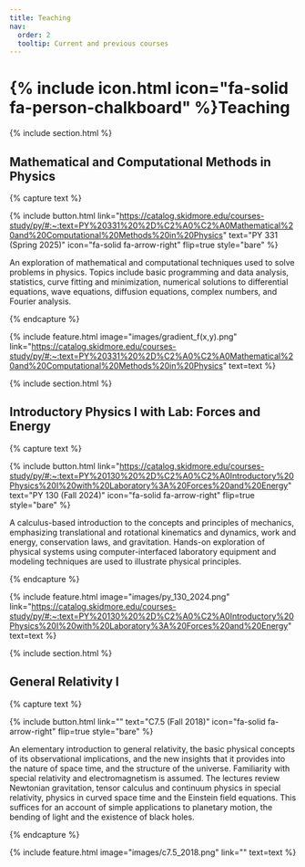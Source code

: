 ```yaml
---
title: Teaching
nav:
  order: 2
  tooltip: Current and previous courses
---
```


# {% include icon.html icon="fa-solid fa-person-chalkboard" %}Teaching

{% include section.html %}

## Mathematical and Computational Methods in Physics

{% capture text %}

{%
  include button.html
  link="https://catalog.skidmore.edu/courses-study/py/#:~:text=PY%20331%20%2D%C2%A0%C2%A0Mathematical%20and%20Computational%20Methods%20in%20Physics"
  text="PY 331 (Spring 2025)"
  icon="fa-solid fa-arrow-right"
  flip=true
  style="bare"
%}

An exploration of mathematical and computational techniques used to solve problems in physics. Topics include basic programming and data analysis, statistics, curve fitting and minimization, numerical solutions to differential equations, wave equations, diffusion equations, complex numbers, and Fourier analysis.

{% endcapture %}

{%
  include feature.html
  image="images/gradient_f(x,y).png"
  link="https://catalog.skidmore.edu/courses-study/py/#:~:text=PY%20331%20%2D%C2%A0%C2%A0Mathematical%20and%20Computational%20Methods%20in%20Physics"
  text=text
%}

{% include section.html %}

## Introductory Physics I with Lab: Forces and Energy

{% capture text %}

{%
  include button.html
  link="https://catalog.skidmore.edu/courses-study/py/#:~:text=PY%20130%20%2D%C2%A0%C2%A0Introductory%20Physics%20I%20with%20Laboratory%3A%20Forces%20and%20Energy"
  text="PY 130 (Fall 2024)"
  icon="fa-solid fa-arrow-right"
  flip=true
  style="bare"
%}

A calculus-based introduction to the concepts and principles of mechanics, emphasizing translational and rotational kinematics and dynamics, work and energy, conservation laws, and gravitation. Hands-on exploration of physical systems using computer-interfaced laboratory equipment and modeling techniques are used to illustrate physical principles.

{% endcapture %}

{%
  include feature.html
  image="images/py_130_2024.png"
  link="https://catalog.skidmore.edu/courses-study/py/#:~:text=PY%20130%20%2D%C2%A0%C2%A0Introductory%20Physics%20I%20with%20Laboratory%3A%20Forces%20and%20Energy"
  text=text
%}


{% include section.html %}

## General Relativity I

{% capture text %}

{%
  include button.html
  link=""
  text="C7.5 (Fall 2018)"
  icon="fa-solid fa-arrow-right"
  flip=true
  style="bare"
%}

An elementary introduction to general relativity, the basic physical concepts of its observational implications, and the new insights that it provides into the nature of space time, and the structure of the universe. Familiarity with special relativity and electromagnetism is assumed. The lectures review Newtonian gravitation, tensor calculus and continuum physics in special relativity, physics in curved space time and the Einstein field equations. This suffices for an account of simple applications to planetary motion, the bending of light and the existence of black holes.

{% endcapture %}

{%
  include feature.html
  image="images/c7.5_2018.png"
  link=""
  text=text
%}
